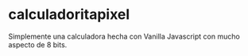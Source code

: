 # calculadoritapixel
Simplemente una calculadora hecha con Vanilla Javascript con mucho aspecto de 8 bits.
